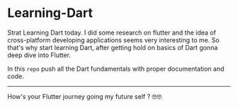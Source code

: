 # Learning-Dart
Strat Learning Dart today. I did some research on flutter and the idea of cross-platform developing applications seems very interesting to me. So that's why start learning Dart, after getting hold on basics of Dart gonna deep dive into Flutter.

In this `repo` push all the Dart fundamentals with proper documentation and code.
<hr>
How's your Flutter journey going my future self ? 🤓🤓

